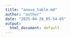 ```yaml
---
title: "anova_table.md"
author: "author"
date: "2025-04-28_05-54-05"
output:
  html_document: default
---
```

